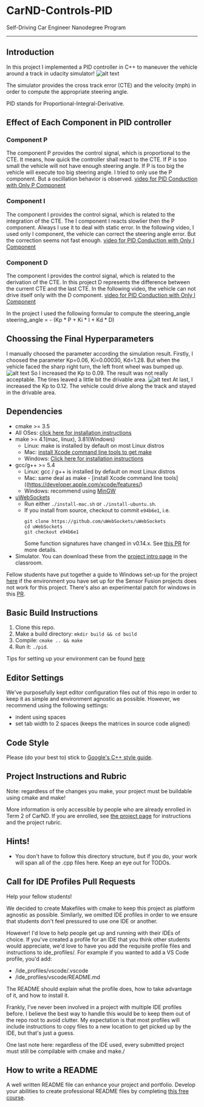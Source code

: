 # CarND-Controls-PID
Self-Driving Car Engineer Nanodegree Program

---

## Introduction
In this project I implemented a PID controller in C++ to maneuver the vehicle around a track in udacity simulator!
![alt text](examples/PID_example_PID.png)

The simulator provides the cross track error (CTE) and the velocity (mph) in order to compute the appropriate steering angle.

PID stands for Proportional-Integral-Derivative. 

## Effect of Each Component in PID controller
### Component P
The component P provides the control signal, which is proportional to the CTE. It means, how quick the controller shall react to the CTE. If P is too small the vehicle will not have enough steering angle. If P is too big the vehicle will execute too big steering angle. 
I tried to only use the P component. But a oscillation behavior is observed. 
[video for PID Conduction with Only P Component](https://www.youtube.com/watch?v=PKbWSl0D-W4)

### Component I
The component I provides the control signal, which is related to the integration of the CTE. The I component I reacts slowlier then the P component. Always I use it to deal with static error.
In the following video, I used only I component, the vehicle can correct the steering angle error. But the correction seems not fast enough.
[video for PID Conduction with Only I Component](https://www.youtube.com/watch?v=7PyCf5zXiJE)

### Component D
The component I provides the control signal, which is related to the derivation of the CTE. In this project D represents the difference between the current CTE and the last CTE.
In the following video, the vehicle can not drive itself only with the D component. 
[video for PID Conduction with Only I Component](https://www.youtube.com/watch?v=jbXF_Or4s9s)

In the project I used the following formular to compute the steering_angle
steering_angle = - (Kp * P + Ki * I + Kd * D)

## Choossing the Final Hyperparameters
I manually choosed the parameter according the simulation result.
Firstly, I choosed the parameter Kp=0.06, Ki=0.00030, Kd=1.28. But when the vehicle faced the sharp right turn, the left front wheel was bumped up. 
![alt text](examples/bumped_up_wheel.png)
So I increased the Kp to 0.09. The result was not really acceptable. The tires leaved a little bit the drivable area.
![alt text](examples/not_in_drivable_area.png)
At last, I increased the Kp to 0.12. The vehicle could drive along the track and stayed in the drivable area. 

## Dependencies

* cmake >= 3.5
 * All OSes: [click here for installation instructions](https://cmake.org/install/)
* make >= 4.1(mac, linux), 3.81(Windows)
  * Linux: make is installed by default on most Linux distros
  * Mac: [install Xcode command line tools to get make](https://developer.apple.com/xcode/features/)
  * Windows: [Click here for installation instructions](http://gnuwin32.sourceforge.net/packages/make.htm)
* gcc/g++ >= 5.4
  * Linux: gcc / g++ is installed by default on most Linux distros
  * Mac: same deal as make - [install Xcode command line tools]((https://developer.apple.com/xcode/features/)
  * Windows: recommend using [MinGW](http://www.mingw.org/)
* [uWebSockets](https://github.com/uWebSockets/uWebSockets)
  * Run either `./install-mac.sh` or `./install-ubuntu.sh`.
  * If you install from source, checkout to commit `e94b6e1`, i.e.
    ```
    git clone https://github.com/uWebSockets/uWebSockets 
    cd uWebSockets
    git checkout e94b6e1
    ```
    Some function signatures have changed in v0.14.x. See [this PR](https://github.com/udacity/CarND-MPC-Project/pull/3) for more details.
* Simulator. You can download these from the [project intro page](https://github.com/udacity/self-driving-car-sim/releases) in the classroom.

Fellow students have put together a guide to Windows set-up for the project [here](https://s3-us-west-1.amazonaws.com/udacity-selfdrivingcar/files/Kidnapped_Vehicle_Windows_Setup.pdf) if the environment you have set up for the Sensor Fusion projects does not work for this project. There's also an experimental patch for windows in this [PR](https://github.com/udacity/CarND-PID-Control-Project/pull/3).

## Basic Build Instructions

1. Clone this repo.
2. Make a build directory: `mkdir build && cd build`
3. Compile: `cmake .. && make`
4. Run it: `./pid`. 

Tips for setting up your environment can be found [here](https://classroom.udacity.com/nanodegrees/nd013/parts/40f38239-66b6-46ec-ae68-03afd8a601c8/modules/0949fca6-b379-42af-a919-ee50aa304e6a/lessons/f758c44c-5e40-4e01-93b5-1a82aa4e044f/concepts/23d376c7-0195-4276-bdf0-e02f1f3c665d)

## Editor Settings

We've purposefully kept editor configuration files out of this repo in order to
keep it as simple and environment agnostic as possible. However, we recommend
using the following settings:

* indent using spaces
* set tab width to 2 spaces (keeps the matrices in source code aligned)

## Code Style

Please (do your best to) stick to [Google's C++ style guide](https://google.github.io/styleguide/cppguide.html).

## Project Instructions and Rubric

Note: regardless of the changes you make, your project must be buildable using
cmake and make!

More information is only accessible by people who are already enrolled in Term 2
of CarND. If you are enrolled, see [the project page](https://classroom.udacity.com/nanodegrees/nd013/parts/40f38239-66b6-46ec-ae68-03afd8a601c8/modules/f1820894-8322-4bb3-81aa-b26b3c6dcbaf/lessons/e8235395-22dd-4b87-88e0-d108c5e5bbf4/concepts/6a4d8d42-6a04-4aa6-b284-1697c0fd6562)
for instructions and the project rubric.

## Hints!

* You don't have to follow this directory structure, but if you do, your work
  will span all of the .cpp files here. Keep an eye out for TODOs.

## Call for IDE Profiles Pull Requests

Help your fellow students!

We decided to create Makefiles with cmake to keep this project as platform
agnostic as possible. Similarly, we omitted IDE profiles in order to we ensure
that students don't feel pressured to use one IDE or another.

However! I'd love to help people get up and running with their IDEs of choice.
If you've created a profile for an IDE that you think other students would
appreciate, we'd love to have you add the requisite profile files and
instructions to ide_profiles/. For example if you wanted to add a VS Code
profile, you'd add:

* /ide_profiles/vscode/.vscode
* /ide_profiles/vscode/README.md

The README should explain what the profile does, how to take advantage of it,
and how to install it.

Frankly, I've never been involved in a project with multiple IDE profiles
before. I believe the best way to handle this would be to keep them out of the
repo root to avoid clutter. My expectation is that most profiles will include
instructions to copy files to a new location to get picked up by the IDE, but
that's just a guess.

One last note here: regardless of the IDE used, every submitted project must
still be compilable with cmake and make./

## How to write a README
A well written README file can enhance your project and portfolio.  Develop your abilities to create professional README files by completing [this free course](https://www.udacity.com/course/writing-readmes--ud777).

